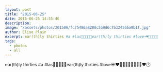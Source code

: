 ```yaml
---
layout: post
title: "2015-06-25"
date: 2015-06-25 14:55:40
description: 
image: "/assets/photos/201506/fc75486a8200c5b9d6c7b32456ba0b1f.jpg"
author: Elise Plain
excerpt: ear(th)ly thirties #a #las🌱💚🌺💙🐝ear(th)ly thirties #love☀️♥️🌳🌱🌲🌴🍀🌿🌻🍃♥️🕛
tags: 
  - photos
  - all
---
```


ear(th)ly thirties #a #las🌱💚🌺💙🐝ear(th)ly thirties #love☀️♥️🌳🌱🌲🌴🍀🌿🌻🍃♥️🕛
<p></p>
